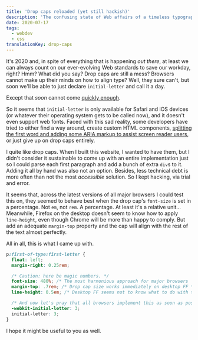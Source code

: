```yaml
---
title: 'Drop caps reloaded (yet still hackish)'
description: 'The confusing state of Web affairs of a timeless typographic flourish.'
date: 2020-07-17
tags:
  - webdev
  - css
translationKey: drop-caps
---
```


It's 2020 and, in spite of everything that is happening *out there*, at least we can always count on our ever-evolving Web standards to save our workday, right? Hmm? What did you say? Drop caps are still a mess? Browsers cannot make up their minds on how to align type? Well, they sure can't, but soon we'll be able to just declare `initial-letter` and call it a day.

Except that *soon* cannot come [quickly enough](https://caniuse.com/#feat=css-initial-letter).

So it seems that `initial-letter` is only available for Safari and iOS devices (or whatever their operating system gets to be called now), and it doesn't even support web fonts. Faced with this sad reality, some developers have tried to either find a way around, create custom HTML components, [splitting the first word and adding some ARIA markup to assist screen reader users](https://product.voxmedia.com/2019/6/17/18524029/the-ballad-of-drop-caps-and-design-systems), or just give up on drop caps entirely.

I quite like drop caps. When I built this website, I wanted to have them, but I didn't consider it sustainable to come up with an entire implementation just so I could parse each first paragraph and add a bunch of extra `div`s to it. Adding it all by hand was also not an option. Besides, less technical debt is more often than not the most *accessible* solution. So I kept hacking, via trial and error.

It seems that, across the latest versions of all major browsers I could test this on, they seemed to behave best when the drop cap's `font-size` is set in a percentage. Not `em`, not `rem`. A percentage. At least it's a relative unit… Meanwhile, Firefox on the desktop doesn't seem to know how to apply `line-height`, even though Chrome will be more than happy to comply. But add an adequate `margin-top` property and the cap will align with the rest of the text almost perfectly.

All in all, this is what I came up with.

```css
p:first-of-type:first-letter {
  float: left;
  margin-right: 0.25rem;

  /* Caution: here be magic numbers. */
  font-size: 480%; /* The most harmonious approach for major browsers  */
  margin-top: .7rem; /* Drop cap size works immediately on desktop FF */
  line-height: 0.5em; /* Desktop FF seems not to know what to do with this value, but it helps with Chrome */

  /* And now let's pray that all browsers implement this as soon as possible: */
  -webkit-initial-letter: 3;
  initial-letter: 3;
}
```

I hope it might be useful to you as well.
